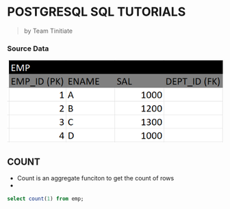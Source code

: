 # POSTGRESQL SQL TUTORIALS
> by Team Tinitiate

### Source Data
![EMP TABLE](./emp_table.png)

## COUNT
* Count is an aggregate funciton to get the count of rows
* 
```sql
select count(1) from emp;
```
